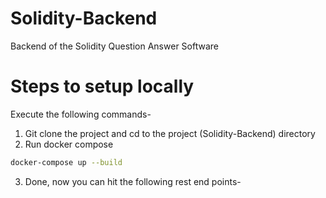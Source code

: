 # Solidity-Backend
Backend of the Solidity Question Answer Software

# Steps to setup locally
Execute the following commands-
1. Git clone the project and cd to the project (Solidity-Backend) directory
2. Run docker compose
```bash
docker-compose up --build
```
3. Done, now you can hit the following rest end points-

